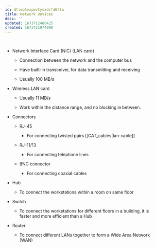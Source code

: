 ```yaml
---
id: dtlwp1vxpwvtysxdcfd6flu
title: Network Devices
desc: ''
updated: 1673712480425
created: 1673421974008
---
```

 

-   Network Interface Card (NIC) (LAN card)

    -   Connection between the network and the computer bus

    -   Have built-in transceiver, for data transmitting and receiving

    -   Usually 100 MB/s


-   Wireless LAN card

    -   Usually 11 MB/s

    -   Work within the distance range, and no blocking in between.


-   Connectors

    -   RJ-45

        -   For connecting twisted pairs [[CAT_cables|lan-cable]]

    -   RJ-11/13

        -   For connecting telephone lines

    -   BNC connector

        -   For connecting coaxial cables


-   Hub

    -   To connect the workstations within a room on same floor


-   Switch

    -   To connect the workstations for different floors in a building, it is faster and more efficient than a Hub


-   Router

    -   To connect different LANs together to form a Wide Area Network (WAN)

